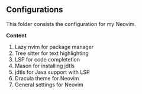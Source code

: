 ## Configurations
This folder consists the configuration for my Neovim.

**Content**
1. Lazy nvim for package manager
2. Tree sitter for text highlighting
3. LSP for code completetion
4. Mason for installing jdtls
5. jdtls for Java support with LSP
6. Dracula theme for Neovim
7. General settings for Neovim
